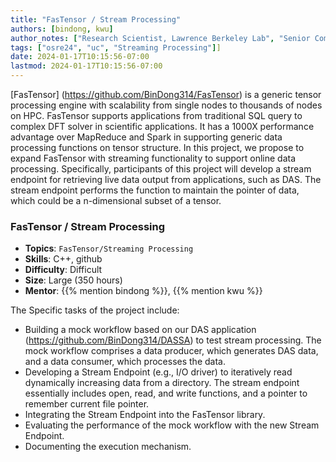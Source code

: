 ```yaml
---
title: "FasTensor / Stream Processing"
authors: [bindong, kwu]
author_notes: ["Research Scientist, Lawrence Berkeley Lab", "Senior Computer Scientist, Lawrence Berkeley Lab"]
tags: ["osre24", "uc", "Streaming Processing"]]
date: 2024-01-17T10:15:56-07:00
lastmod: 2024-01-17T10:15:56-07:00
---
```


[FasTensor] (https://github.com/BinDong314/FasTensor) is a generic tensor processing engine with scalability from single nodes to thousands of nodes on HPC.  FasTensor supports applications from traditional SQL query to complex DFT solver in scientific applications. It has a 1000X performance advantage over MapReduce and Spark in supporting generic data processing functions on tensor structure. In this project, we propose to expand FasTensor with streaming functionality to support online data processing. Specifically, participants of this project will develop a stream endpoint for retrieving live data output from applications, such as DAS. The stream endpoint performs the function to maintain the pointer of data, which could be a n-dimensional subset of a tensor.  

### FasTensor / Stream Processing

- **Topics**: `FasTensor/Streaming Processing`
- **Skills**:   C++, github
- **Difficulty**: Difficult
- **Size**: Large (350 hours)
- **Mentor**: {{% mention bindong %}}, {{% mention kwu %}}

The Specific tasks of the project include:
- Building a mock workflow based on our DAS application (https://github.com/BinDong314/DASSA) to test stream processing. The mock workflow comprises a data producer, which generates DAS data, and a data consumer, which processes the data.
- Developing a Stream Endpoint (e.g., I/O driver) to iteratively read dynamically increasing data from a directory. The stream endpoint essentially includes open, read, and write functions, and a pointer to remember current file pointer.
- Integrating the Stream Endpoint into the FasTensor library.
- Evaluating the performance of the mock workflow with the new Stream Endpoint.
- Documenting the execution mechanism.